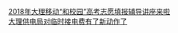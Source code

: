   
[2018年大理移动“和校园”高考志愿填报辅导讲座来啦](http://www.dianyue.me/archives/361/54e6uv7v1s2y4en3/)  
[大理供电局对临时接电费有了新动作了](http://www.dianyue.me/archives/446/x5n301044j2mx57b/)
